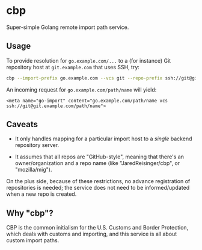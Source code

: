 # cbp

Super-simple Golang remote import path service.

## Usage

To provide resolution for `go.example.com/...` to a (for instance) Git repository host at `git.example.com` that uses SSH, try:

```sh
cbp --import-prefix go.example.com --vcs git --repo-prefix ssh://git@git.example.com
```
An incoming request for `go.example.com/path/name` will yield:

```
<meta name="go-import" content="go.example.com/path/name vcs ssh://git@git.example.com/path/name">
```

## Caveats

* It only handles mapping for a particular import host to a *single* backend repository server.

* It assumes that all repos are "GitHub-style", meaning that there's an owner/organization and a repo name (like "JaredReisinger/cbp", or "mozilla/mig").

On the plus side, because of these restrictions, no advance registration of repositories is needed; the service does not need to be informed/updated when a new repo is created.

## Why "cbp"?

CBP is the common initialism for the U.S. Customs and Border Protection, which deals with customs and importing, and this service is all about custom import paths.
